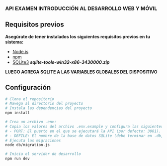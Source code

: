 ### API EXAMEN INTRODUCCIÓN AL DESARROLLO WEB Y MÓVIL

## Requisitos previos

**Asegúrate de tener instalados los siguientes requisitos previos en tu sistema:**

- [Node.js](https://nodejs.org/) 
- [npm](https://www.npmjs.com/) 
- [SQLite3](https://www.sqlite.org/download.html) ***sqlite-tools-win32-x86-3430000.zip***

**LUEGO AGREGA SQLITE A LAS VARIABLES GLOBALES DEL DISPOSITIVO**

## Configuración

```bash
# Clona el repositorio
# Navega al directorio del proyecto
# Instala las dependencias del proyecto
npm install

# Crea un archivo .env:
# Copia los valores del archivo .env.example y configura las siguientes variables:
# - PORT: El puerto en el que se ejecutará la API (por defecto: 3001).
# - DBFILE: El nombre de la base de datos SQLite (debe terminar en .db, por defecto: mydatabase.db).
# Ejecuta las migraciones
node db/migration.js

# Inicia el servidor de desarrollo
npm run dev